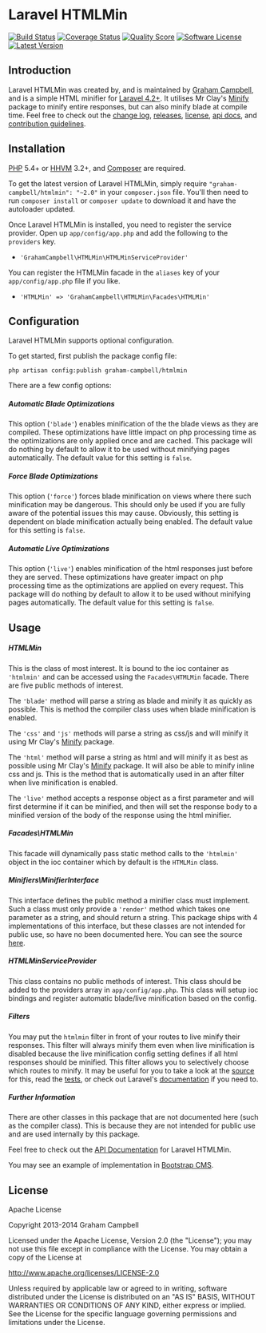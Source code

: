 Laravel HTMLMin
===============


[![Build Status](https://img.shields.io/travis/GrahamCampbell/Laravel-HTMLMin/master.svg?style=flat)](https://travis-ci.org/GrahamCampbell/Laravel-HTMLMin)
[![Coverage Status](https://img.shields.io/scrutinizer/coverage/g/GrahamCampbell/Laravel-HTMLMin.svg?style=flat)](https://scrutinizer-ci.com/g/GrahamCampbell/Laravel-HTMLMin/code-structure)
[![Quality Score](https://img.shields.io/scrutinizer/g/GrahamCampbell/Laravel-HTMLMin.svg?style=flat)](https://scrutinizer-ci.com/g/GrahamCampbell/Laravel-HTMLMin)
[![Software License](https://img.shields.io/badge/license-Apache%202.0-brightgreen.svg?style=flat)](LICENSE.md)
[![Latest Version](https://img.shields.io/github/release/GrahamCampbell/Laravel-HTMLMin.svg?style=flat)](https://github.com/GrahamCampbell/Laravel-HTMLMin/releases)


## Introduction

Laravel HTMLMin was created by, and is maintained by [Graham Campbell](https://github.com/GrahamCampbell), and is a simple HTML minifier for [Laravel 4.2+](http://laravel.com). It utilises Mr Clay's [Minify](https://github.com/mrclay/minify) package to minify entire responses, but can also minify blade at compile time. Feel free to check out the [change log](CHANGELOG.md), [releases](https://github.com/GrahamCampbell/Laravel-HTMLMin/releases), [license](LICENSE.md), [api docs](http://docs.grahamjcampbell.co.uk), and [contribution guidelines](CONTRIBUTING.md).


## Installation

[PHP](https://php.net) 5.4+ or [HHVM](http://hhvm.com) 3.2+, and [Composer](https://getcomposer.org) are required.

To get the latest version of Laravel HTMLMin, simply require `"graham-campbell/htmlmin": "~2.0"` in your `composer.json` file. You'll then need to run `composer install` or `composer update` to download it and have the autoloader updated.

Once Laravel HTMLMin is installed, you need to register the service provider. Open up `app/config/app.php` and add the following to the `providers` key.

* `'GrahamCampbell\HTMLMin\HTMLMinServiceProvider'`

You can register the HTMLMin facade in the `aliases` key of your `app/config/app.php` file if you like.

* `'HTMLMin' => 'GrahamCampbell\HTMLMin\Facades\HTMLMin'`


## Configuration

Laravel HTMLMin supports optional configuration.

To get started, first publish the package config file:

    php artisan config:publish graham-campbell/htmlmin

There are a few config options:

##### Automatic Blade Optimizations

This option (`'blade'`) enables minification of the the blade views as they are compiled. These optimizations have little impact on php processing time as the optimizations are only applied once and are cached. This package will do nothing by default to allow it to be used without minifying pages automatically. The default value for this setting is `false`.

##### Force Blade Optimizations

This option (`'force'`) forces blade minification on views where there such minification may be dangerous. This should only be used if you are fully aware of the potential issues this may cause. Obviously, this setting is dependent on blade minification actually being enabled. The default value for this setting is `false`.

##### Automatic Live Optimizations

This option (`'live'`) enables minification of the html responses just before they are served. These optimizations have greater impact on php processing time as the optimizations are applied on every request. This package will do nothing by default to allow it to be used without minifying pages automatically. The default value for this setting is `false`.


## Usage

##### HTMLMin

This is the class of most interest. It is bound to the ioc container as `'htmlmin'` and can be accessed using the `Facades\HTMLMin` facade. There are five public methods of interest.

The `'blade'` method will parse a string as blade and minify it as quickly as possible. This is method the compiler class uses when blade minification is enabled.

The `'css'` and `'js'` methods will parse a string as css/js and will minify it using Mr Clay's [Minify](https://github.com/mrclay/minify) package.

The `'html'` method will parse a string as html and will minify it as best as possible using Mr Clay's [Minify](https://github.com/mrclay/minify) package. It will also be able to minify inline css and js. This is the method that is automatically used in an after filter when live minification is enabled.

The `'live'` method accepts a response object as a first parameter and will first determine if it can be minified, and then will set the response body to a minified version of the body of the response using the html minifier.

##### Facades\HTMLMin

This facade will dynamically pass static method calls to the `'htmlmin'` object in the ioc container which by default is the `HTMLMin` class.

##### Minifiers\MinifierInterface

This interface defines the public method a minifier class must implement. Such a class must only provide a `'render'` method which takes one parameter as a string, and should return a string. This package ships with 4 implementations of this interface, but these classes are not intended for public use, so have no been documented here. You can see the source [here](https://github.com/GrahamCampbell/Laravel-HTMLMin/tree/master/src/Minifiers).

##### HTMLMinServiceProvider

This class contains no public methods of interest. This class should be added to the providers array in `app/config/app.php`. This class will setup ioc bindings and register automatic blade/live minification based on the config.

##### Filters

You may put the `htmlmin` filter in front of your routes to live minify their responses. This filter will always minify them even when live minification is disabled because the live minification config setting defines if all html responses should be minified. This filter allows you to selectively choose which routes to minify. It may be useful for you to take a look at the [source](https://github.com/GrahamCampbell/Laravel-HTMLMin/blob/master/src/filters.php) for this, read the [tests](https://github.com/GrahamCampbell/Laravel-HTMLMin/blob/master/tests/Functional/FilterEnabledTest.php), or check out Laravel's [documentation](http://laravel.com/docs/routing#route-filters) if you need to.

##### Further Information

There are other classes in this package that are not documented here (such as the compiler class). This is because they are not intended for public use and are used internally by this package.

Feel free to check out the [API Documentation](http://docs.grahamjcampbell.co.uk) for Laravel HTMLMin.

You may see an example of implementation in [Bootstrap CMS](https://github.com/GrahamCampbell/Bootstrap-CMS).


## License

Apache License

Copyright 2013-2014 Graham Campbell

Licensed under the Apache License, Version 2.0 (the "License");
you may not use this file except in compliance with the License.
You may obtain a copy of the License at

 http://www.apache.org/licenses/LICENSE-2.0

Unless required by applicable law or agreed to in writing, software
distributed under the License is distributed on an "AS IS" BASIS,
WITHOUT WARRANTIES OR CONDITIONS OF ANY KIND, either express or implied.
See the License for the specific language governing permissions and
limitations under the License.
